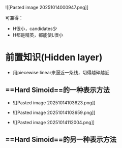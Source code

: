 ![[Pasted image 20251014000947.png]]

可兼得：
- H很小，candidates少
- H都是精英，都能使L很小

# 前置知识(Hidden layer)

- 用piecewise linear来逼近一条线，切得越碎越近
## ==Hard Simoid==的一种表示方法
- ![[Pasted image 20251014103623.png]]

- ![[Pasted image 20251014103659.png]]

- ![[Pasted image 20251014112004.png]]
##  ==Hard Simoid==的另一种表示方法

